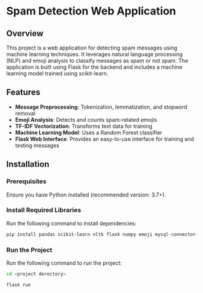 # Spam Detection Web Application

## Overview
This project is a web application for detecting spam messages using machine learning techniques. It leverages natural language processing (NLP) and emoji analysis to classify messages as spam or not spam. The application is built using Flask for the backend and includes a machine learning model trained using scikit-learn.

## Features
- **Message Preprocessing**: Tokenization, lemmatization, and stopword removal
- **Emoji Analysis**: Detects and counts spam-related emojis
- **TF-IDF Vectorization**: Transforms text data for training
- **Machine Learning Model**: Uses a Random Forest classifier
- **Flask Web Interface**: Provides an easy-to-use interface for training and testing messages

## Installation
### Prerequisites
Ensure you have Python installed (recommended version: 3.7+).

### Install Required Libraries
Run the following command to install dependencies:
```sh
pip install pandas scikit-learn nltk flask numpy emoji mysql-connector-python
```

### Run the Project
Run the following command to run the project:

```sh
cd <project derectory>
```
```sh
flask run
```